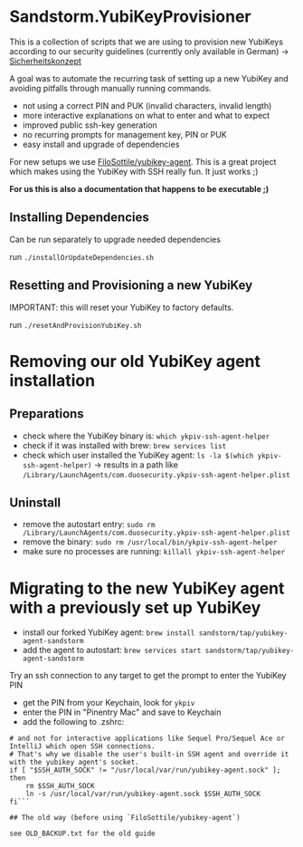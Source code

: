 # Sandstorm.YubiKeyProvisioner

This is a collection of scripts that we are using to provision new YubiKeys according
to our security guidelines (currently only available in German) -> [Sicherheitskonzept](https://sandstorm.de/de/datenschutz-und-datensicherheit/sicherheitskonzept.html)

A goal was to automate the recurring task of setting up a new YubiKey and avoiding pitfalls
through manually running commands.

* not using a correct PIN and PUK (invalid characters, invalid length)
* more interactive explanations on what to enter and what to expect
* improved public ssh-key generation
* no recurring prompts for management key, PIN or PUK
* easy install and upgrade of dependencies

For new setups we use [FiloSottile/yubikey-agent](https://github.com/FiloSottile/yubikey-agent). This is a great project
which makes using the YubiKey with SSH really fun. It just works ;)

**For us this is also a documentation that happens to be executable ;)**

## Installing Dependencies

Can be run separately to upgrade needed dependencies  

run `./installOrUpdateDependencies.sh`

## Resetting and Provisioning a new YubiKey

IMPORTANT: this will reset your YubiKey to factory defaults.

run `./resetAndProvisionYubiKey.sh`

# Removing our old YubiKey agent installation

## Preparations

* check where the YubiKey binary is: `which ykpiv-ssh-agent-helper`
* check if it was installed with brew: `brew services list`
* check which user installed the YubiKey agent: `ls -la $(which ykpiv-ssh-agent-helper)` -> results in a path like `/Library/LaunchAgents/com.duosecurity.ykpiv-ssh-agent-helper.plist`

## Uninstall

* remove the autostart entry: `sudo rm /Library/LaunchAgents/com.duosecurity.ykpiv-ssh-agent-helper.plist`
* remove the binary: `sudo rm /usr/local/bin/ykpiv-ssh-agent-helper`
* make sure no processes are running: `killall ykpiv-ssh-agent-helper`

# Migrating to the new YubiKey agent with a previously set up YubiKey

* install our forked YubiKey agent: `brew install sandstorm/tap/yubikey-agent-sandstorm`
* add the agent to autostart: `brew services start sandstorm/tap/yubikey-agent-sandstorm`

Try an ssh connection to any target to get the prompt to enter the YubiKey PIN

* get the PIN from your Keychain, look for `ykpiv`
* enter the PIN in "Pinentry Mac" and save to Keychain
* add the following to .zshrc:

```# we don't override the $SSH_AUTH_SOCK variable, because this would only set it for the current terminal,
# and not for interactive applications like Sequel Pro/Sequel Ace or IntelliJ which open SSH connections.
# That's why we disable the user's built-in SSH agent and override it with the yubikey agent's socket.
if [ "$SSH_AUTH_SOCK" != "/usr/local/var/run/yubikey-agent.sock" ]; then
    rm $SSH_AUTH_SOCK
    ln -s /usr/local/var/run/yubikey-agent.sock $SSH_AUTH_SOCK
fi```

## The old way (before using `FiloSottile/yubikey-agent`)

see OLD_BACKUP.txt for the old guide
